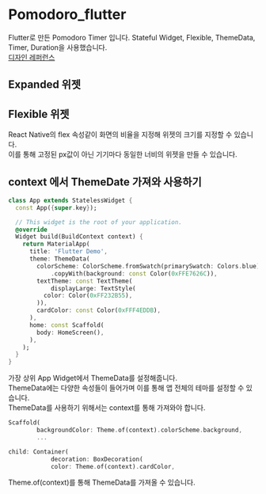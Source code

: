 # Pomodoro_flutter

Flutter로 만든 Pomodoro Timer 입니다.
Stateful Widget, Flexible, ThemeData, Timer, Duration을 사용했습니다.  
[디자인 레퍼런스](https://dribbble.com/shots/12076339-Pomodoro)

## Expanded 위젯

## Flexible 위젯

React Native의 flex 속성같이 화면의 비율을 지정해 위젯의 크기를 지정할 수 있습니다.  
이를 통해 고정된 px값이 아닌 기기마다 동일한 너비의 위젯을 만들 수 있습니다.

## context 에서 ThemeDate 가져와 사용하기

```dart
class App extends StatelessWidget {
  const App({super.key});

  // This widget is the root of your application.
  @override
  Widget build(BuildContext context) {
    return MaterialApp(
      title: 'Flutter Demo',
      theme: ThemeData(
        colorScheme: ColorScheme.fromSwatch(primarySwatch: Colors.blue)
            .copyWith(background: const Color(0xFFE7626C)),
        textTheme: const TextTheme(
            displayLarge: TextStyle(
          color: Color(0xFF232B55),
        )),
        cardColor: const Color(0xFFF4EDDB),
      ),
      home: const Scaffold(
        body: HomeScreen(),
      ),
    );
  }
}
```

가장 상위 App Widget에서 ThemeData를 설정해줍니다.  
ThemeData에는 다양한 속성들이 들어가며 이를 통해 앱 전체의 테마를 설정할 수 있습니다.  
ThemeData를 사용하기 위해서는 context를 통해 가져와야 합니다.

```dart
Scaffold(
        backgroundColor: Theme.of(context).colorScheme.background,
        ...

child: Container(
            decoration: BoxDecoration(
            color: Theme.of(context).cardColor,
```

Theme.of(context)를 통해 ThemeData를 가져올 수 있습니다.
